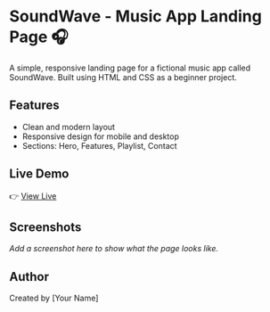 # SoundWave - Music App Landing Page 🎧

A simple, responsive landing page for a fictional music app called SoundWave. Built using HTML and CSS as a beginner project.

## Features
- Clean and modern layout
- Responsive design for mobile and desktop
- Sections: Hero, Features, Playlist, Contact

## Live Demo
👉 [View Live](https://yourusername.github.io/soundwave-landing/)

## Screenshots
_Add a screenshot here to show what the page looks like._

## Author
Created by [Your Name]
